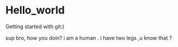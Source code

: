 # Hello_world
Getting started with git:)

sup bro, how you doin?
i am a human . i have two legs ,u know that ?
